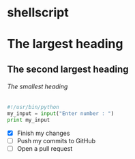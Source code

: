 # shellscript
# The largest heading
## The second largest heading
###### The smallest heading

```python
#!/usr/bin/python
my_input = input("Enter number : ")
print my_input
```

- [x] Finish my changes
- [ ] Push my commits to GitHub
- [ ] Open a pull request
